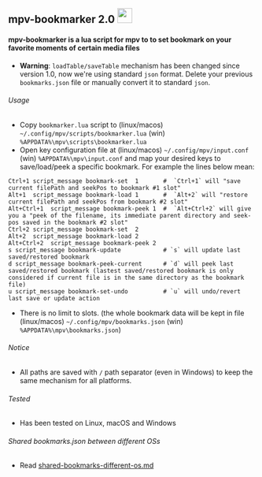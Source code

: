 ## mpv-bookmarker 2.0 <img src="https://cloud.githubusercontent.com/assets/8236909/9288343/8b64fb36-434a-11e5-980c-bd2cf67cb0a2.jpg" width="30">
#### mpv-bookmarker is a lua script for mpv to to set bookmark on your favorite moments of certain media files 
* **Warning**: `loadTable/saveTable` mechanism has been changed since version 1.0, now we're using standard `json` format. Delete your previous `bookmarks.json` file or manually convert it to standard `json`.

###### Usage
* Copy `bookmarker.lua` script to (linux/macos) `~/.config/mpv/scripts/bookmarker.lua` (win) `%APPDATA%\mpv\scripts\bookmarker.lua`
* Open key configuration file at (linux/macos) `~/.config/mpv/input.conf` (win) `%APPDATA%\mpv\input.conf` and 
  map your desired keys to save/load/peek a specific bookmark. For example the lines below mean:
```    
Ctrl+1 script_message bookmark-set  1       #  `Ctrl+1` will "save current filePath and seekPos to bookmark #1 slot"
Alt+1  script_message bookmark-load 1       #  `Alt+2` will "restore current filePath and seekPos from bookmark #2 slot"
Alt+Ctrl+1  script_message bookmark-peek 1  #  `Alt+Ctrl+2` will give you a "peek of the filename, its immediate parent directory and seek-pos saved in the bookmark #2 slot"
Ctrl+2 script_message bookmark-set  2
Alt+2  script_message bookmark-load 2
Alt+Ctrl+2  script_message bookmark-peek 2
s script_message bookmark-update            # `s` will update last saved/restored bookmark
d script_message bookmark-peek-current      # `d` will peek last saved/restored bookmark (lastest saved/restored bookmark is only considered if current file is in the same directory as the bookmark file)
u script_message bookmark-set-undo          # `u` will undo/revert last save or update action 
```
* There is no limit to slots. (the whole bookmark data will be kept in file (linux/macos) `~/.config/mpv/bookmarks.json` (win) `%APPDATA%\mpv\bookmarks.json`)

###### Notice
* All paths are saved with `/` path separator (even in Windows) to keep the same mechanism for all platforms.

###### Tested
* Has been tested on Linux, macOS and Windows

###### Shared bookmarks.json between different OSs
* Read [shared-bookmarks-different-os.md](shared-bookmarks-different-os.md)
